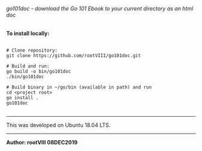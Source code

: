 ###### go101doc - download the Go 101 Ebook to your current directory as an html doc


<b>To install locally:</b>

<pre>
  <code>
# Clone repository:
git clone https://github.com/rootVIII/go101doc.git

# Build and run:
go build -o bin/go101doc
./bin/go101doc 

# Build binary in ~/go/bin (available in path) and run
cd &lt;project root&gt;
go install .
go101doc
  </code>
</pre>



<hr>
This was developed on Ubuntu 18.04 LTS.
<hr>
<b>Author: rootVIII 08DEC2019</b><br>
